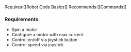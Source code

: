 Requires:[[Robot Code Basics]]
Recommends:[[Commands]]


### Requirements
- Spin a motor
- Configure a motor with max current
- Control on/off via joystick button
- Control speed via joystick
